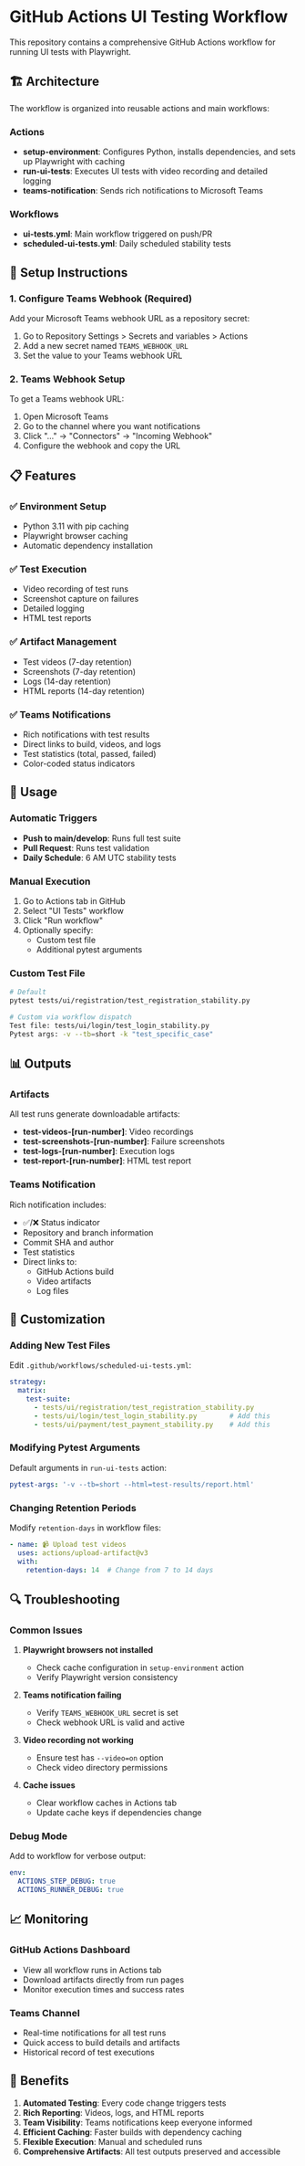# GitHub Actions UI Testing Workflow

This repository contains a comprehensive GitHub Actions workflow for running UI tests with Playwright.

## 🏗️ Architecture

The workflow is organized into reusable actions and main workflows:

### Actions
- **setup-environment**: Configures Python, installs dependencies, and sets up Playwright with caching
- **run-ui-tests**: Executes UI tests with video recording and detailed logging
- **teams-notification**: Sends rich notifications to Microsoft Teams

### Workflows
- **ui-tests.yml**: Main workflow triggered on push/PR
- **scheduled-ui-tests.yml**: Daily scheduled stability tests

## 🚀 Setup Instructions

### 1. Configure Teams Webhook (Required)
Add your Microsoft Teams webhook URL as a repository secret:
1. Go to Repository Settings > Secrets and variables > Actions
2. Add a new secret named `TEAMS_WEBHOOK_URL`
3. Set the value to your Teams webhook URL

### 2. Teams Webhook Setup
To get a Teams webhook URL:
1. Open Microsoft Teams
2. Go to the channel where you want notifications
3. Click "..." → "Connectors" → "Incoming Webhook"
4. Configure the webhook and copy the URL

## 📋 Features

### ✅ Environment Setup
- Python 3.11 with pip caching
- Playwright browser caching
- Automatic dependency installation

### ✅ Test Execution
- Video recording of test runs
- Screenshot capture on failures
- Detailed logging
- HTML test reports

### ✅ Artifact Management
- Test videos (7-day retention)
- Screenshots (7-day retention)  
- Logs (14-day retention)
- HTML reports (14-day retention)

### ✅ Teams Notifications
- Rich notifications with test results
- Direct links to build, videos, and logs
- Test statistics (total, passed, failed)
- Color-coded status indicators

## 🎯 Usage

### Automatic Triggers
- **Push to main/develop**: Runs full test suite
- **Pull Request**: Runs test validation
- **Daily Schedule**: 6 AM UTC stability tests

### Manual Execution
1. Go to Actions tab in GitHub
2. Select "UI Tests" workflow
3. Click "Run workflow"
4. Optionally specify:
   - Custom test file
   - Additional pytest arguments

### Custom Test File
```bash
# Default
pytest tests/ui/registration/test_registration_stability.py

# Custom via workflow dispatch
Test file: tests/ui/login/test_login_stability.py
Pytest args: -v --tb=short -k "test_specific_case"
```

## 📊 Outputs

### Artifacts
All test runs generate downloadable artifacts:
- **test-videos-[run-number]**: Video recordings
- **test-screenshots-[run-number]**: Failure screenshots
- **test-logs-[run-number]**: Execution logs
- **test-report-[run-number]**: HTML test report

### Teams Notification
Rich notification includes:
- ✅/❌ Status indicator
- Repository and branch information
- Commit SHA and author
- Test statistics
- Direct links to:
  - GitHub Actions build
  - Video artifacts
  - Log files

## 🔧 Customization

### Adding New Test Files
Edit `.github/workflows/scheduled-ui-tests.yml`:
```yaml
strategy:
  matrix:
    test-suite:
      - tests/ui/registration/test_registration_stability.py
      - tests/ui/login/test_login_stability.py        # Add this
      - tests/ui/payment/test_payment_stability.py    # Add this
```

### Modifying Pytest Arguments
Default arguments in `run-ui-tests` action:
```yaml
pytest-args: '-v --tb=short --html=test-results/report.html'
```

### Changing Retention Periods
Modify `retention-days` in workflow files:
```yaml
- name: 📹 Upload test videos
  uses: actions/upload-artifact@v3
  with:
    retention-days: 14  # Change from 7 to 14 days
```

## 🔍 Troubleshooting

### Common Issues

1. **Playwright browsers not installed**
   - Check cache configuration in `setup-environment` action
   - Verify Playwright version consistency

2. **Teams notification failing**
   - Verify `TEAMS_WEBHOOK_URL` secret is set
   - Check webhook URL is valid and active

3. **Video recording not working**
   - Ensure test has `--video=on` option
   - Check video directory permissions

4. **Cache issues**
   - Clear workflow caches in Actions tab
   - Update cache keys if dependencies change

### Debug Mode
Add to workflow for verbose output:
```yaml
env:
  ACTIONS_STEP_DEBUG: true
  ACTIONS_RUNNER_DEBUG: true
```

## 📈 Monitoring

### GitHub Actions Dashboard
- View all workflow runs in Actions tab
- Download artifacts directly from run pages
- Monitor execution times and success rates

### Teams Channel
- Real-time notifications for all test runs
- Quick access to build details and artifacts
- Historical record of test executions

## 🎉 Benefits

1. **Automated Testing**: Every code change triggers tests
2. **Rich Reporting**: Videos, logs, and HTML reports
3. **Team Visibility**: Teams notifications keep everyone informed
4. **Efficient Caching**: Faster builds with dependency caching
5. **Flexible Execution**: Manual and scheduled runs
6. **Comprehensive Artifacts**: All test outputs preserved and accessible
